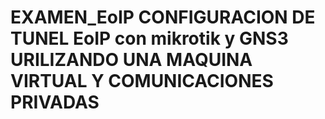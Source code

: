 # EXAMEN_EoIP CONFIGURACION DE  TUNEL EoIP con mikrotik y GNS3  URILIZANDO UNA MAQUINA VIRTUAL  Y  COMUNICACIONES  PRIVADAS
